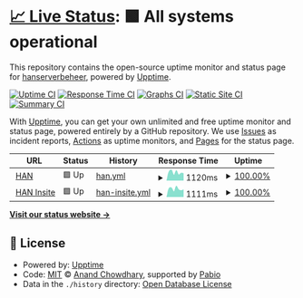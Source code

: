 # [📈 Live Status](https://hanserverbeheer.github.io/han.nl-upptime): <!--live status--> **🟩 All systems operational**

This repository contains the open-source uptime monitor and status page for [hanserverbeheer](https://hanserverbeheer.github.io/han.nl-upptime), powered by [Upptime](https://github.com/upptime/upptime).

[![Uptime CI](https://github.com/hanserverbeheer/han.nl-upptime/workflows/Uptime%20CI/badge.svg)](https://github.com/hanserverbeheer/han.nl-upptime/actions?query=workflow%3A%22Uptime+CI%22)
[![Response Time CI](https://github.com/hanserverbeheer/han.nl-upptime/workflows/Response%20Time%20CI/badge.svg)](https://github.com/hanserverbeheer/han.nl-upptime/actions?query=workflow%3A%22Response+Time+CI%22)
[![Graphs CI](https://github.com/hanserverbeheer/han.nl-upptime/workflows/Graphs%20CI/badge.svg)](https://github.com/hanserverbeheer/han.nl-upptime/actions?query=workflow%3A%22Graphs+CI%22)
[![Static Site CI](https://github.com/hanserverbeheer/han.nl-upptime/workflows/Static%20Site%20CI/badge.svg)](https://github.com/hanserverbeheer/han.nl-upptime/actions?query=workflow%3A%22Static+Site+CI%22)
[![Summary CI](https://github.com/hanserverbeheer/han.nl-upptime/workflows/Summary%20CI/badge.svg)](https://github.com/hanserverbeheer/han.nl-upptime/actions?query=workflow%3A%22Summary+CI%22)

With [Upptime](https://upptime.js.org), you can get your own unlimited and free uptime monitor and status page, powered entirely by a GitHub repository. We use [Issues](https://github.com/hanserverbeheer/han.nl-upptime/issues) as incident reports, [Actions](https://github.com/hanserverbeheer/han.nl-upptime/actions) as uptime monitors, and [Pages](https://hanserverbeheer.github.io/han.nl-upptime) for the status page.

<!--start: status pages-->
<!-- This summary is generated by Upptime (https://github.com/upptime/upptime) -->
<!-- Do not edit this manually, your changes will be overwritten -->
<!-- prettier-ignore -->
| URL | Status | History | Response Time | Uptime |
| --- | ------ | ------- | ------------- | ------ |
| <img alt="" src="https://icons.duckduckgo.com/ip3/www.han.nl.ico" height="13"> [HAN](https://www.han.nl) | 🟩 Up | [han.yml](https://github.com/hanserverbeheer/han.nl-upptime/commits/HEAD/history/han.yml) | <details><summary><img alt="Response time graph" src="./graphs/han/response-time-week.png" height="20"> 1120ms</summary><br><a href="https://hanserverbeheer.github.io/han.nl-upptime/history/han"><img alt="Response time 1169" src="https://img.shields.io/endpoint?url=https%3A%2F%2Fraw.githubusercontent.com%2Fhanserverbeheer%2Fhan.nl-upptime%2FHEAD%2Fapi%2Fhan%2Fresponse-time.json"></a><br><a href="https://hanserverbeheer.github.io/han.nl-upptime/history/han"><img alt="24-hour response time 1120" src="https://img.shields.io/endpoint?url=https%3A%2F%2Fraw.githubusercontent.com%2Fhanserverbeheer%2Fhan.nl-upptime%2FHEAD%2Fapi%2Fhan%2Fresponse-time-day.json"></a><br><a href="https://hanserverbeheer.github.io/han.nl-upptime/history/han"><img alt="7-day response time 1120" src="https://img.shields.io/endpoint?url=https%3A%2F%2Fraw.githubusercontent.com%2Fhanserverbeheer%2Fhan.nl-upptime%2FHEAD%2Fapi%2Fhan%2Fresponse-time-week.json"></a><br><a href="https://hanserverbeheer.github.io/han.nl-upptime/history/han"><img alt="30-day response time 1198" src="https://img.shields.io/endpoint?url=https%3A%2F%2Fraw.githubusercontent.com%2Fhanserverbeheer%2Fhan.nl-upptime%2FHEAD%2Fapi%2Fhan%2Fresponse-time-month.json"></a><br><a href="https://hanserverbeheer.github.io/han.nl-upptime/history/han"><img alt="1-year response time 1169" src="https://img.shields.io/endpoint?url=https%3A%2F%2Fraw.githubusercontent.com%2Fhanserverbeheer%2Fhan.nl-upptime%2FHEAD%2Fapi%2Fhan%2Fresponse-time-year.json"></a></details> | <details><summary><a href="https://hanserverbeheer.github.io/han.nl-upptime/history/han">100.00%</a></summary><a href="https://hanserverbeheer.github.io/han.nl-upptime/history/han"><img alt="All-time uptime 99.73%" src="https://img.shields.io/endpoint?url=https%3A%2F%2Fraw.githubusercontent.com%2Fhanserverbeheer%2Fhan.nl-upptime%2FHEAD%2Fapi%2Fhan%2Fuptime.json"></a><br><a href="https://hanserverbeheer.github.io/han.nl-upptime/history/han"><img alt="24-hour uptime 100.00%" src="https://img.shields.io/endpoint?url=https%3A%2F%2Fraw.githubusercontent.com%2Fhanserverbeheer%2Fhan.nl-upptime%2FHEAD%2Fapi%2Fhan%2Fuptime-day.json"></a><br><a href="https://hanserverbeheer.github.io/han.nl-upptime/history/han"><img alt="7-day uptime 100.00%" src="https://img.shields.io/endpoint?url=https%3A%2F%2Fraw.githubusercontent.com%2Fhanserverbeheer%2Fhan.nl-upptime%2FHEAD%2Fapi%2Fhan%2Fuptime-week.json"></a><br><a href="https://hanserverbeheer.github.io/han.nl-upptime/history/han"><img alt="30-day uptime 100.00%" src="https://img.shields.io/endpoint?url=https%3A%2F%2Fraw.githubusercontent.com%2Fhanserverbeheer%2Fhan.nl-upptime%2FHEAD%2Fapi%2Fhan%2Fuptime-month.json"></a><br><a href="https://hanserverbeheer.github.io/han.nl-upptime/history/han"><img alt="1-year uptime 99.73%" src="https://img.shields.io/endpoint?url=https%3A%2F%2Fraw.githubusercontent.com%2Fhanserverbeheer%2Fhan.nl-upptime%2FHEAD%2Fapi%2Fhan%2Fuptime-year.json"></a></details>
| <img alt="" src="https://icons.duckduckgo.com/ip3/www1.han.nl.ico" height="13"> [HAN Insite](https://www1.han.nl) | 🟩 Up | [han-insite.yml](https://github.com/hanserverbeheer/han.nl-upptime/commits/HEAD/history/han-insite.yml) | <details><summary><img alt="Response time graph" src="./graphs/han-insite/response-time-week.png" height="20"> 1111ms</summary><br><a href="https://hanserverbeheer.github.io/han.nl-upptime/history/han-insite"><img alt="Response time 1099" src="https://img.shields.io/endpoint?url=https%3A%2F%2Fraw.githubusercontent.com%2Fhanserverbeheer%2Fhan.nl-upptime%2FHEAD%2Fapi%2Fhan-insite%2Fresponse-time.json"></a><br><a href="https://hanserverbeheer.github.io/han.nl-upptime/history/han-insite"><img alt="24-hour response time 1051" src="https://img.shields.io/endpoint?url=https%3A%2F%2Fraw.githubusercontent.com%2Fhanserverbeheer%2Fhan.nl-upptime%2FHEAD%2Fapi%2Fhan-insite%2Fresponse-time-day.json"></a><br><a href="https://hanserverbeheer.github.io/han.nl-upptime/history/han-insite"><img alt="7-day response time 1111" src="https://img.shields.io/endpoint?url=https%3A%2F%2Fraw.githubusercontent.com%2Fhanserverbeheer%2Fhan.nl-upptime%2FHEAD%2Fapi%2Fhan-insite%2Fresponse-time-week.json"></a><br><a href="https://hanserverbeheer.github.io/han.nl-upptime/history/han-insite"><img alt="30-day response time 1100" src="https://img.shields.io/endpoint?url=https%3A%2F%2Fraw.githubusercontent.com%2Fhanserverbeheer%2Fhan.nl-upptime%2FHEAD%2Fapi%2Fhan-insite%2Fresponse-time-month.json"></a><br><a href="https://hanserverbeheer.github.io/han.nl-upptime/history/han-insite"><img alt="1-year response time 1099" src="https://img.shields.io/endpoint?url=https%3A%2F%2Fraw.githubusercontent.com%2Fhanserverbeheer%2Fhan.nl-upptime%2FHEAD%2Fapi%2Fhan-insite%2Fresponse-time-year.json"></a></details> | <details><summary><a href="https://hanserverbeheer.github.io/han.nl-upptime/history/han-insite">100.00%</a></summary><a href="https://hanserverbeheer.github.io/han.nl-upptime/history/han-insite"><img alt="All-time uptime 99.74%" src="https://img.shields.io/endpoint?url=https%3A%2F%2Fraw.githubusercontent.com%2Fhanserverbeheer%2Fhan.nl-upptime%2FHEAD%2Fapi%2Fhan-insite%2Fuptime.json"></a><br><a href="https://hanserverbeheer.github.io/han.nl-upptime/history/han-insite"><img alt="24-hour uptime 100.00%" src="https://img.shields.io/endpoint?url=https%3A%2F%2Fraw.githubusercontent.com%2Fhanserverbeheer%2Fhan.nl-upptime%2FHEAD%2Fapi%2Fhan-insite%2Fuptime-day.json"></a><br><a href="https://hanserverbeheer.github.io/han.nl-upptime/history/han-insite"><img alt="7-day uptime 100.00%" src="https://img.shields.io/endpoint?url=https%3A%2F%2Fraw.githubusercontent.com%2Fhanserverbeheer%2Fhan.nl-upptime%2FHEAD%2Fapi%2Fhan-insite%2Fuptime-week.json"></a><br><a href="https://hanserverbeheer.github.io/han.nl-upptime/history/han-insite"><img alt="30-day uptime 100.00%" src="https://img.shields.io/endpoint?url=https%3A%2F%2Fraw.githubusercontent.com%2Fhanserverbeheer%2Fhan.nl-upptime%2FHEAD%2Fapi%2Fhan-insite%2Fuptime-month.json"></a><br><a href="https://hanserverbeheer.github.io/han.nl-upptime/history/han-insite"><img alt="1-year uptime 99.74%" src="https://img.shields.io/endpoint?url=https%3A%2F%2Fraw.githubusercontent.com%2Fhanserverbeheer%2Fhan.nl-upptime%2FHEAD%2Fapi%2Fhan-insite%2Fuptime-year.json"></a></details>

<!--end: status pages-->

[**Visit our status website →**](https://hanserverbeheer.github.io/han.nl-upptime)

## 📄 License

- Powered by: [Upptime](https://github.com/upptime/upptime)
- Code: [MIT](./LICENSE) © [Anand Chowdhary](https://anandchowdhary.com), supported by [Pabio](https://pabio.com)
- Data in the `./history` directory: [Open Database License](https://opendatacommons.org/licenses/odbl/1-0/)
